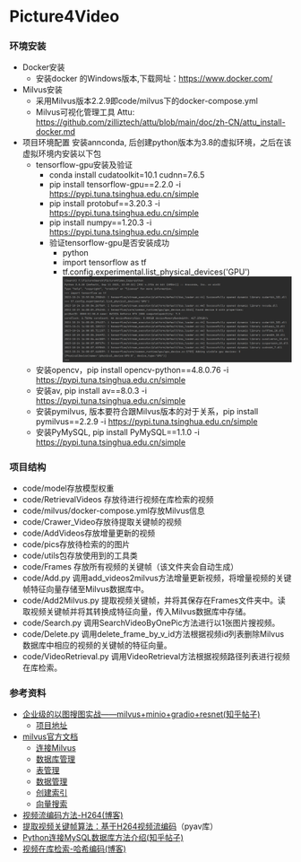 # Picture4Video

### 环境安装
+ Docker安装
  - 安装docker 的Windows版本,下载网址：https://www.docker.com/
+ Milvus安装
  - 采用Milvus版本2.2.9即code/milvus下的docker-compose.yml
  - Milvus可视化管理工具 Attu: https://github.com/zilliztech/attu/blob/main/doc/zh-CN/attu_install-docker.md
+ 项目环境配置
  安装annconda, 后创建python版本为3.8的虚拟环境，之后在该虚拟环境内安装以下包
  - tensorflow-gpu安装及验证
    - conda install cudatoolkit=10.1 cudnn=7.6.5
    - pip install tensorflow-gpu==2.2.0 -i https://pypi.tuna.tsinghua.edu.cn/simple
    - pip install protobuf==3.20.3 -i https://pypi.tuna.tsinghua.edu.cn/simple
    - pip install numpy==1.20.3 -i https://pypi.tuna.tsinghua.edu.cn/simple
    - 验证tensorflow-gpu是否安装成功
      - python
      - import tensorflow as tf
      - tf.config.experimental.list_physical_devices('GPU')
      ![image](安装成功.png)
  - 安装opencv，pip install opencv-python==4.8.0.76 -i https://pypi.tuna.tsinghua.edu.cn/simple
  - 安装av, pip install av==8.0.3 -i https://pypi.tuna.tsinghua.edu.cn/simple
  - 安装pymilvus, 版本要符合跟Milvus版本的对于关系，pip install pymilvus==2.2.9 -i https://pypi.tuna.tsinghua.edu.cn/simple 
  - 安装PyMySQL, pip install PyMySQL==1.1.0 -i https://pypi.tuna.tsinghua.edu.cn/simple

### 项目结构
+ code/model存放模型权重
+ code/RetrievalVideos 存放待进行视频在库检索的视频
+ code/milvus/docker-compose.yml存放Milvus信息
+ code/Crawer_Video存放待提取关键帧的视频
+ code/AddVideos存放增量更新的视频
+ code/pics存放待检索的的图片
+ code/utils包存放使用到的工具类
+ code/Frames 存放所有视频的关键帧（该文件夹会自动生成）
+ code/Add.py 调用add_videos2milvus方法增量更新视频，将增量视频的关键帧特征向量存储至Milvus数据库中。
+ code/Add2Milvus.py 提取视频关键帧，并将其保存在Frames文件夹中。读取视频关键帧并将其转换成特征向量，传入Milvus数据库中存储。
+ code/Search.py 调用SearchVideoByOnePic方法进行以1张图片搜视频。
+ code/Delete.py 调用delete_frame_by_v_id方法根据视频id列表删除Milvus数据库中相应的视频的关键帧的特征向量。
+ code/VideoRetrieval.py 调用VideoRetrieval方法根据视频路径列表进行视频在库检索。

### 参考资料
+ [企业级的以图搜图实战——milvus+minio+gradio+resnet(知乎帖子)](https://zhuanlan.zhihu.com/p/591672698)
  - [项目地址](https://github.com/wp931120/picSearch)
+ [milvus官方文档](https://milvus.io/docs)
  - [连接Milvus](https://milvus.io/docs/manage_connection.md)
  - [数据库管理](https://milvus.io/docs/manage_databases.md)
  - [表管理](https://milvus.io/docs/create_collection.md)
  - [数据管理](https://milvus.io/docs/insert_data.md)
  - [创建索引](https://milvus.io/docs/build_index.md)
  - [向量搜索](https://milvus.io/docs/search.md)
+ [视频流编码方法-H264(博客)](https://blog.csdn.net/hello_1995/article/details/122091747)
+ [提取视频关键帧算法：基于H264视频流编码](https://pyav.org/docs/8.0.1/cookbook/basics.html#saving-keyframes)（pyav库）
+ [Python连接MySQL数据库方法介绍(知乎帖子)](https://zhuanlan.zhihu.com/p/79021906)
+ [视频在库检索-哈希编码(博客)](https://blog.csdn.net/weixin_50153843/article/details/131027348)  



  
